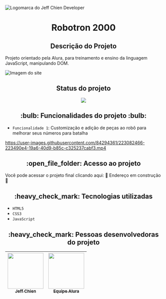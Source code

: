 ![Logomarca do Jeff Chien Developer](https://user-images.githubusercontent.com/84294361/222778675-65f855ce-f47b-4a91-a8a9-b0fa6a40eef5.png)


<h1 align="center"> Robotron 2000 </h1>

<h2 align="center"> Descrição do Projeto </h2>
 
Projeto orientado pela Alura, para treinamento e ensino da linguagem JavaScript, manipulando DOM.

![Imagem do site](https://user-images.githubusercontent.com/84294361/223078397-1b170906-41a3-4949-972b-3f9dcf8fa644.png)


<h2 align="center"> Status do projeto </h2>

<p align="center">
<img src="http://img.shields.io/static/v1?label=STATUS&message=%20FINALIZADO&color=GREEN&style=for-the-badge"/>
</p>


<h2 align="center"> :bulb: Funcionalidades do projeto :bulb: </h2>

- `Funcionalidade 1`: Customização e adição de peças ao robô para melhorar seus números para batalha


https://user-images.githubusercontent.com/84294361/223082466-223490e4-19a6-40d9-b85c-c325237cabf3.mp4



<h2 align="center"> :open_file_folder: Acesso ao projeto </h2>

Você pode acessar o projeto final clicando aqui: :construction: Endereço em construção :construction:


<h2 align="center"> :heavy_check_mark: Tecnologias utilizadas </h2>

- `HTML5`
- `CSS3`
- `JavaScript`

<h2 align="center"> :heavy_check_mark: Pessoas desenvolvedoras do projeto </h2>

| [<img src="https://avatars.githubusercontent.com/u/84294361?v=4" width=115><br><sub>Jeff Chien</sub>](https://github.com/JeffChien1) | [<img src="https://avatars.githubusercontent.com/u/4975968?s=200&v=4" width=115><br><sub>Equipe Alura</sub>](https://github.com/alura-cursos) | 
| :---: | :---: |

